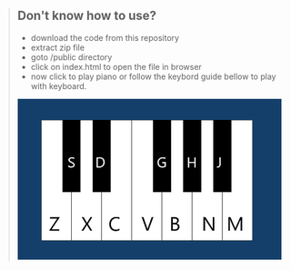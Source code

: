 > ## Don't know how to use?
>
> - download the code from this repository
> - extract zip file
> - goto /public directory
> - click on index.html to open the file in browser
> - now click to play piano or follow the keybord guide bellow to play with keyboard.
>
> ![play guide](https://github.com/HafizulHaque/Web-Piano/blob/main/keymap.png?raw=true)
